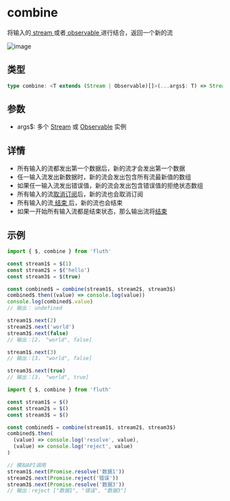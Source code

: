 # combine

将输入的[ stream ](/cn/api/stream#stream)或者[ observable ](/cn/api/observable)进行结合，返回一个新的流

![image](/combine.drawio.svg)

## 类型

```typescript
type combine: <T extends (Stream | Observable)[]>(...args$: T) => Stream<StreamTupleValues<T>>;
```

## 参数

- args$: 多个 [Stream](/cn/api/stream#stream) 或 [Observable](/cn/api/observable) 实例

## 详情

- 所有输入的流都发出第一个数据后，新的流才会发出第一个数据
- 任一输入流发出新数据时，新的流会发出包含所有流最新值的数组
- 如果任一输入流发出错误值，新的流会发出包含错误值的拒绝状态数组
- 所有输入的流[取消订阅](/cn/guide/base.html#取消订阅)后，新的流也会取消订阅
- 所有输入的流[ 结束 ](/cn/guide/base#结束)后，新的流也会结束
- 如果一开始所有输入流都是结束状态，那么输出流将[结束](/cn/guide/base#结束)

## 示例

```typescript
import { $, combine } from 'fluth'

const stream1$ = $(1)
const stream2$ = $('hello')
const stream3$ = $(true)

const combined$ = combine(stream1$, stream2$, stream3$)
combined$.then((value) => console.log(value))
console.log(combined$.value)
// 输出： undefined

stream1$.next(2)
stream2$.next('world')
stream3$.next(false)
// 输出：[2， "world", false]

stream1$.next(3)
// 输出：[3， "world", false]

stream3$.next(true)
// 输出：[3， "world", true]
```

```typescript
import { $, combine } from 'fluth'

const stream1$ = $()
const stream2$ = $()
const stream3$ = $()

const combined$ = combine(stream1$, stream2$, stream3$)
combined$.then(
  (value) => console.log('resolve', value),
  (value) => console.log('reject', value)
)

// 模拟API调用
stream1$.next(Promise.resolve('数据1'))
stream2$.next(Promise.reject('错误'))
stream3$.next(Promise.resolve('数据3'))
// 输出：reject ["数据1", "错误", "数据3"]
```
